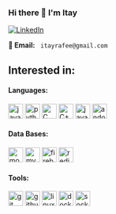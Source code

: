 ### Hi there 👋 I'm Itay

 <a href="https://www.linkedin.com/in/itay-rafee/" title="Linkedin"><img alt="LinkedIn" src="https://img.shields.io/badge/linkedin%20-%230077B5.svg?&style=for-the-badge&logo=linkedin&logoColor=white"/></a>


**📧 Email:** ` itayrafee@gmail.com`

<h2>Interested in:</h2>
<h4 align="left">Languages:</h3>
<p align="left"> 
<span>
    <img src="https://img.shields.io/badge/Java-ED8B00?style=for-the-badge&logo=java&logoColor=white" alt="java" height="30"/>
    <img src="https://img.shields.io/badge/Python-14354C?style=for-the-badge&logo=python&logoColor=white" alt="python" height="30"/>
    <img src="https://img.shields.io/badge/C-00599C?style=for-the-badge&logo=c&logoColor=white" alt="C" height="30"/>
    <img src="https://img.shields.io/badge/C%2B%2B-00599C?style=for-the-badge&logo=c%2B%2B&logoColor=white" alt="C++" height="30"/>
    <img src="https://img.shields.io/badge/JavaScript-F7DF1E?style=for-the-badge&logo=javascript&logoColor=black" alt="javaSqript" height="30"/>
    <img src="https://img.shields.io/badge/Android%20Studio-3DDC84.svg?style=for-the-badge&logo=android-studio&logoColor=white" alt="andoidStudio" height="30"/>
</span>

<h4 align="left">Data Bases:</h3>
<span>
    <img src="https://img.shields.io/badge/MongoDB-4EA94B?style=for-the-badge&logo=mongodb&logoColor=white" alt="mongoDB" height="30"/>
    <img src="https://img.shields.io/badge/MySQL-00000F?style=for-the-badge&logo=mysql&logoColor=white" alt="mySQL" height="30"/>
    <img src="https://img.shields.io/badge/firebase-ffca28?style=for-the-badge&logo=firebase&logoColor=black" alt="firebase" height="30"/>
    <img src="https://img.shields.io/badge/redis-%23DD0031.svg?style=for-the-badge&logo=redis&logoColor=white" alt="redis" height="30"/>
</span>

<h4 align="left">Tools:</h3>
<span>
    <img src="https://img.shields.io/badge/Git-F05032?style=for-the-badge&logo=git&logoColor=white" alt="git" height="30"/>
    <img src="https://img.shields.io/badge/GitHub-100000?style=for-the-badge&logo=github&logoColor=white" alt="github" height="30"/>
    <img src="https://img.shields.io/badge/Linux-FCC624?style=for-the-badge&logo=linux&logoColor=black" alt="linux" height="30"/>
    <img src="https://img.shields.io/badge/Docker-2CA5E0?style=for-the-badge&logo=docker&logoColor=white" alt="docker" height="30"/>
    <img src="https://img.shields.io/badge/Socket.io-black?style=for-the-badge&logo=socket.io&badgeColor=010101" alt="socketio" height="30"/>
</span>
</br></br>

